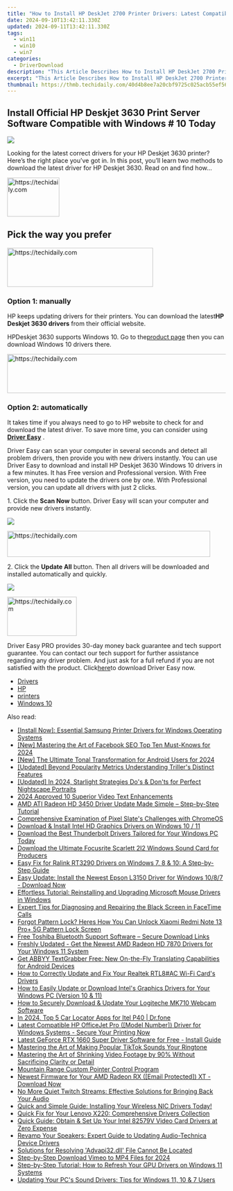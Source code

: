 ```yaml
---
title: "How to Install HP DeskJet 2700 Printer Drivers: Latest Compatible Software for Your Device"
date: 2024-09-10T13:42:11.330Z
updated: 2024-09-11T13:42:11.330Z
tags:
  - win11
  - win10
  - win7
categories:
  - DriverDownload
description: "This Article Describes How to Install HP DeskJet 2700 Printer Drivers: Latest Compatible Software for Your Device"
excerpt: "This Article Describes How to Install HP DeskJet 2700 Printer Drivers: Latest Compatible Software for Your Device"
thumbnail: https://thmb.techidaily.com/40d4b8ee7a20cbf9725c025acb55ef566e92109bc4a0e7b50a621bf0e1ad49b5.jpg
---
```


## Install Official HP Deskjet 3630 Print Server Software Compatible with Windows # 10 Today

![](https://images.drivereasy.com/wp-content/uploads/2016/12/img_5847b6f738209.jpg)

 Looking for the latest correct drivers for your HP Deskjet 3630 printer? Here’s the right place you’ve got in. In this post, you’ll learn two methods to download the latest driver for HP Deskjet 3630\. Read on and find how…





<!-- affiliate ads begin -->
<a href="https://aligracehair.sjv.io/c/5597632/2135362/19272" target="_top" id="2135362">
  <img src="//a.impactradius-go.com/display-ad/19272-2135362" border="0" alt="https://techidaily.com" width="120" height="90"/>
</a>
<img height="0" width="0" src="https://aligracehair.sjv.io/i/5597632/2135362/19272" style="position:absolute;visibility:hidden;" border="0" />
<!-- affiliate ads end -->




## Pick the way you prefer





<!-- affiliate ads begin -->
<a href="https://aligracehair.sjv.io/c/5597632/2115948/19272" target="_top" id="2115948">
  <img src="//a.impactradius-go.com/display-ad/19272-2115948" border="0" alt="https://techidaily.com" width="336" height="90"/>
</a>
<img height="0" width="0" src="https://aligracehair.sjv.io/i/5597632/2115948/19272" style="position:absolute;visibility:hidden;" border="0" />
<!-- affiliate ads end -->




### **Option 1: manually**

 HP keeps updating drivers for their printers. You can download the latest**HP Deskjet 3630 drivers** from their official website.
  
 HPDeskjet 3630 supports Windows 10. Go to the[product page](http://support.hp.com/us-en/product/HP-DeskJet-3630-All-in-One-Printer-series/7172306/drivers) then you can download Windows 10 drivers there.





<!-- affiliate ads begin -->
<a href="https://ephamedtechinc.pxf.io/c/5597632/2136627/26400" target="_top" id="2136627">
  <img src="//a.impactradius-go.com/display-ad/26400-2136627" border="0" alt="https://techidaily.com" width="728" height="90"/>
</a>
<img height="0" width="0" src="https://ephamedtechinc.pxf.io/i/5597632/2136627/26400" style="position:absolute;visibility:hidden;" border="0" />
<!-- affiliate ads end -->




### Option 2: automatically

 It takes time if you always need to go to HP website to check for and download the latest driver. To save more time, you can consider using **[Driver Easy](https://tools.techidaily.com/drivereasy/download/)**  .
  
 Driver Easy can scan your computer in several seconds and detect all problem drivers, then provide you with new drivers instantly. You can use Driver Easy to download and install HP Deskjet 3630 Windows 10 drivers in a few minutes. It has Free version and Professional version. With Free version, you need to update the drivers one by one. With Professional version, you can update all drivers with just 2 clicks.  
  
 1\. Click the **Scan Now** button. Driver Easy will scan your computer and provide new drivers instantly.  

![](https://images.drivereasy.com/wp-content/uploads/2017/04/img_58feda78bc337.png)





<!-- affiliate ads begin -->
<a href="https://aligracehair.sjv.io/c/5597632/2135360/19272" target="_top" id="2135360">
  <img src="//a.impactradius-go.com/display-ad/19272-2135360" border="0" alt="https://techidaily.com" width="468" height="60"/>
</a>
<img height="0" width="0" src="https://aligracehair.sjv.io/i/5597632/2135360/19272" style="position:absolute;visibility:hidden;" border="0" />
<!-- affiliate ads end -->




 2\. Click the **Update All** button. Then all drivers will be downloaded and installed automatically and quickly.  
  
![](https://images.drivereasy.com/wp-content/uploads/2017/04/img_58fee11060ec2.jpg)





<!-- affiliate ads begin -->
<a href="https://aligracehair.sjv.io/c/5597632/2115912/19272" target="_top" id="2115912">
  <img src="//a.impactradius-go.com/display-ad/19272-2115912" border="0" alt="https://techidaily.com" width="160" height="90"/>
</a>
<img height="0" width="0" src="https://aligracehair.sjv.io/i/5597632/2115912/19272" style="position:absolute;visibility:hidden;" border="0" />
<!-- affiliate ads end -->




Driver Easy PRO provides 30-day money back guarantee and tech support guarantee. You can contact our tech support for further assistance regarding any driver problem. And just ask for a full refund if you are not satisfied with the product. Click[here](https://tools.techidaily.com/drivereasy/download/)to download Driver Easy now.

* [Drivers](https://tools.techidaily.com/drivereasy/download/)
* [HP](https://tools.techidaily.com/drivereasy/download/)
* [printers](https://tools.techidaily.com/drivereasy/download/)
* [Windows 10](https://tools.techidaily.com/drivereasy/download/)

<ins class="adsbygoogle"
     style="display:block"
     data-ad-format="autorelaxed"
     data-ad-client="ca-pub-7571918770474297"
     data-ad-slot="1223367746"></ins>



<ins class="adsbygoogle"
     style="display:block"
     data-ad-client="ca-pub-7571918770474297"
     data-ad-slot="8358498916"
     data-ad-format="auto"
     data-full-width-responsive="true"></ins>





<span class="atpl-alsoreadstyle">Also read:</span>
<div><ul>
<li><a href="https://driver-download.techidaily.com/install-now-essential-samsung-printer-drivers-for-windows-operating-systems/"><u>[Install Now]: Essential Samsung Printer Drivers for Windows Operating Systems</u></a></li>
<li><a href="https://facebook-clips.techidaily.com/new-mastering-the-art-of-facebook-seo-top-ten-must-knows-for-2024/"><u>[New] Mastering the Art of Facebook SEO Top Ten Must-Knows for 2024</u></a></li>
<li><a href="https://fox-boxes.techidaily.com/new-the-ultimate-tonal-transformation-for-android-users-for-2024/"><u>[New] The Ultimate Tonal Transformation for Android Users for 2024</u></a></li>
<li><a href="https://extra-hints.techidaily.com/updated-beyond-popularity-metrics-understanding-trillers-distinct-features/"><u>[Updated] Beyond Popularity Metrics Understanding Triller's Distinct Features</u></a></li>
<li><a href="https://screen-recording.techidaily.com/updated-in-2024-starlight-strategies-dos-and-donts-for-perfect-nightscape-portraits/"><u>[Updated] In 2024, Starlight Strategies Do's & Don'ts for Perfect Nightscape Portraits</u></a></li>
<li><a href="https://extra-hints.techidaily.com/2024-approved-10-superior-video-text-enhancements/"><u>2024 Approved 10 Superior Video Text Enhancements</u></a></li>
<li><a href="https://driver-download.techidaily.com/amd-ati-radeon-hd-3450-driver-update-made-simple-step-by-step-tutorial/"><u>AMD ATI Radeon HD 3450 Driver Update Made Simple – Step-by-Step Tutorial</u></a></li>
<li><a href="https://buynow-reviews.techidaily.com/comprehensive-examination-of-pixel-slates-challenges-with-chromeos/"><u>Comprehensive Examination of Pixel Slate's Challenges with ChromeOS</u></a></li>
<li><a href="https://driver-download.techidaily.com/download-and-install-intel-hd-graphics-drivers-on-windows-10-11/"><u>Download & Install Intel HD Graphics Drivers on Windows 10 / 11</u></a></li>
<li><a href="https://driver-download.techidaily.com/download-the-best-thunderbolt-drivers-tailored-for-your-windows-pc-today/"><u>Download the Best Thunderbolt Drivers Tailored for Your Windows PC Today</u></a></li>
<li><a href="https://driver-download.techidaily.com/download-the-ultimate-focusrite-scarlett-2i2-windows-sound-card-for-producers/"><u>Download the Ultimate Focusrite Scarlett 2I2 Windows Sound Card for Producers</u></a></li>
<li><a href="https://win-amazing.techidaily.com/easy-fix-for-ralink-rt3290-drivers-on-windows-7-8-and-10-a-step-by-step-guide/"><u>Easy Fix for Ralink RT3290 Drivers on Windows 7, 8 & 10: A Step-by-Step Guide</u></a></li>
<li><a href="https://driver-download.techidaily.com/easy-update-install-the-newest-epson-l3150-driver-for-windows-1087-download-now/"><u>Easy Update: Install the Newest Epson L3150 Driver for Windows 10/8/7 - Download Now</u></a></li>
<li><a href="https://driver-download.techidaily.com/effortless-tutorial-reinstalling-and-upgrading-microsoft-mouse-drivers-in-windows/"><u>Effortless Tutorial: Reinstalling and Upgrading Microsoft Mouse Drivers in Windows</u></a></li>
<li><a href="https://tech-recovery.techidaily.com/expert-tips-for-diagnosing-and-repairing-the-black-screen-in-facetime-calls/"><u>Expert Tips for Diagnosing and Repairing the Black Screen in FaceTime Calls</u></a></li>
<li><a href="https://unlock-android.techidaily.com/forgot-pattern-lock-heres-how-you-can-unlock-xiaomi-redmi-note-13-proplus-5g-pattern-lock-screen-by-drfone-android/"><u>Forgot Pattern Lock? Heres How You Can Unlock Xiaomi Redmi Note 13 Pro+ 5G Pattern Lock Screen</u></a></li>
<li><a href="https://driver-download.techidaily.com/free-toshiba-bluetooth-support-software-secure-download-links/"><u>Free Toshiba Bluetooth Support Software – Secure Download Links</u></a></li>
<li><a href="https://driver-download.techidaily.com/freshly-updated-get-the-newest-amd-radeon-hd-7870-drivers-for-your-windows-11-system/"><u>Freshly Updated - Get the Newest AMD Radeon HD 7870 Drivers for Your Windows 11 System</u></a></li>
<li><a href="https://solve-popular.techidaily.com/get-abbyy-textgrabber-free-new-on-the-fly-translating-capabilities-for-android-devices/"><u>Get ABBYY TextGrabber Free: New On-the-Fly Translating Capabilities for Android Devices</u></a></li>
<li><a href="https://driver-download.techidaily.com/how-to-correctly-update-and-fix-your-realtek-rtl8ac-wi-fi-cards-drivers/"><u>How to Correctly Update and Fix Your Realtek RTL8#AC Wi-Fi Card's Drivers</u></a></li>
<li><a href="https://driver-download.techidaily.com/how-to-easily-update-or-download-intels-graphics-drivers-for-your-windows-pc-version-10-and-11/"><u>How to Easily Update or Download Intel's Graphics Drivers for Your Windows PC (Version 10 & 11)</u></a></li>
<li><a href="https://driver-download.techidaily.com/how-to-securely-download-and-update-your-logiteche-mk710-webcam-software/"><u>How to Securely Download & Update Your Logiteche MK710 Webcam Software</u></a></li>
<li><a href="https://android-location-track.techidaily.com/in-2024-top-5-car-locator-apps-for-itel-p40-drfone-by-drfone-virtual-android/"><u>In 2024, Top 5 Car Locator Apps for Itel P40 | Dr.fone</u></a></li>
<li><a href="https://driver-download.techidaily.com/1722977477552-latest-compatible-hp-officejet-pro-model-number-driver-for-windows-systems-secure-your-printing-now/"><u>Latest Compatible HP OfficeJet Pro ([Model Number]) Driver for Windows Systems - Secure Your Printing Now</u></a></li>
<li><a href="https://driver-download.techidaily.com/latest-geforce-rtx-1660-super-driver-software-for-free-install-guide/"><u>Latest GeForce RTX 1660 Super Driver Software for Free - Install Guide</u></a></li>
<li><a href="https://extra-information.techidaily.com/mastering-the-art-of-making-popular-tiktok-sounds-your-ringtone/"><u>Mastering the Art of Making Popular TikTok Sounds Your Ringtone</u></a></li>
<li><a href="https://vp-tips.techidaily.com/mastering-the-art-of-shrinking-video-footage-by-90-without-sacrificing-clarity-or-detail/"><u>Mastering the Art of Shrinking Video Footage by 90% Without Sacrificing Clarity or Detail</u></a></li>
<li><a href="https://driver-download.techidaily.com/mountain-range-custom-pointer-control-program/"><u>Mountain Range Custom Pointer Control Program</u></a></li>
<li><a href="https://driver-download.techidaily.com/1722978214515-newest-firmware-for-your-amd-radeon-rx-email-protected-xt-download-now/"><u>Newest Firmware for Your AMD Radeon RX ([Email Protected]) XT - Download Now</u></a></li>
<li><a href="https://win-solutions.techidaily.com/no-more-quiet-twitch-streams-effective-solutions-for-bringing-back-your-audio/"><u>No More Quiet Twitch Streams: Effective Solutions for Bringing Back Your Audio</u></a></li>
<li><a href="https://driver-download.techidaily.com/1722975945155-quick-and-simple-guide-installing-your-wireless-nic-drivers-today/"><u>Quick and Simple Guide: Installing Your Wireless NIC Drivers Today!</u></a></li>
<li><a href="https://driver-download.techidaily.com/quick-fix-for-your-lenovo-x220-comprehensive-drivers-collection/"><u>Quick Fix for Your Lenovo X220: Comprehensive Drivers Collection</u></a></li>
<li><a href="https://driver-download.techidaily.com/quick-guide-obtain-and-set-up-your-intel-82579v-video-card-drivers-at-zero-expense/"><u>Quick Guide: Obtain & Set Up Your Intel 82579V Video Card Drivers at Zero Expense</u></a></li>
<li><a href="https://driver-download.techidaily.com/revamp-your-speakers-expert-guide-to-updating-audio-technica-device-drivers/"><u>Revamp Your Speakers: Expert Guide to Updating Audio-Technica Device Drivers</u></a></li>
<li><a href="https://tech-recovery.techidaily.com/solutions-for-resolving-advapi32dll-file-cannot-be-located/"><u>Solutions for Resolving 'Advapi32.dll' File Cannot Be Located</u></a></li>
<li><a href="https://vimeo-videos.techidaily.com/step-by-step-download-vimeo-to-mp4-files-for-2024/"><u>Step-by-Step Download Vimeo to MP4 Files for 2024</u></a></li>
<li><a href="https://driver-download.techidaily.com/step-by-step-tutorial-how-to-refresh-your-gpu-drivers-on-windows-11-systems/"><u>Step-by-Step Tutorial: How to Refresh Your GPU Drivers on Windows 11 Systems</u></a></li>
<li><a href="https://driver-download.techidaily.com/updating-your-pcs-sound-drivers-tips-for-windows-11-10-and-7-users/"><u>Updating Your PC's Sound Drivers: Tips for Windows 11, 10 & 7 Users</u></a></li>
</ul></div>




